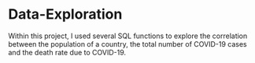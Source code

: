 # Data-Exploration

Within this project, I used several SQL functions to explore the correlation between the population of a country, the total number of COVID-19 cases and the death rate due to COVID-19.
